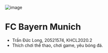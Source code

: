 ![image](https://user-images.githubusercontent.com/82155754/114041587-dded9b00-98ae-11eb-978b-4ea90334000d.png)
# FC Bayern Munich
+ Trần Đức Long, 20521574, KHCL2020.2
+ Thích chơi thể thao, chơi game, yêu bóng đá.

